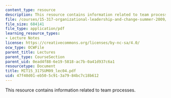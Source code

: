 ```yaml
---
content_type: resource
description: This resource contains information related to team processes.
file: /courses/15-317-organizational-leadership-and-change-summer-2009/47f40d01eb505c913a7984bc7c18b612_MIT15_317SUM09_lec04.pdf
file_size: 684141
file_type: application/pdf
learning_resource_types:
- Lecture Notes
license: https://creativecommons.org/licenses/by-nc-sa/4.0/
ocw_type: OCWFile
parent_title: Lectures
parent_type: CourseSection
parent_uid: 0ead4f88-6e19-5818-ac7b-0a41d937c6a1
resourcetype: Document
title: MIT15_317SUM09_lec04.pdf
uid: 47f40d01-eb50-5c91-3a79-84bc7c18b612
---
```

This resource contains information related to team processes.